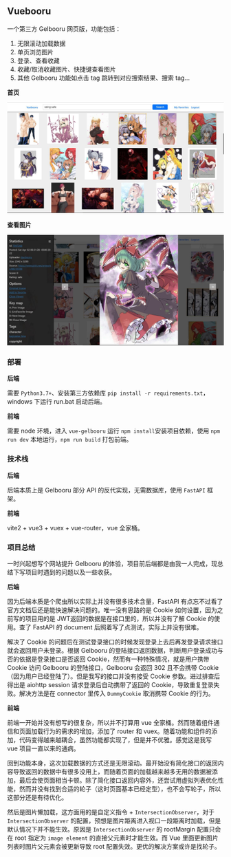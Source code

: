 ## Vuebooru

一个第三方 Gelbooru 网页版，功能包括：

1. 无限滚动加载数据
2. 单页浏览图片
3. 登录、查看收藏
4. 收藏/取消收藏图片、快捷键查看图片
5. 其他 Gelbooru 功能如点击 tag 跳转到对应搜索结果、搜索 tag...

**首页**

![](./images/1.jpg)

**查看图片**

![](./images/2.jpg)

### 部署

**后端**

需要 `Python3.7+`、安装第三方依赖库 `pip install -r requirements.txt`，windows 下运行 run.bat 启动后端。

**前端**

需要 node 环境，进入 `vue-gelbooru` 运行 `npm install`安装项目依赖，使用 `npm run dev` 本地运行，`npm run build` 打包前端。

### 技术栈

**后端**

后端本质上是 Gelbooru 部分 API 的反代实现，无需数据库，使用 `FastAPI` 框架。

**前端**

vite2 + vue3 + vuex + vue-router，vue 全家桶。

### 项目总结

一时兴起想写个网站提升 Gelbooru 的体验，项目前后端都是由我一人完成，现总结下写项目时遇到的问题以及一些收获。

**后端**

因为后端本质是个爬虫所以实际上并没有很多技术含量，FastAPI 有点忘不过看了官方文档后还是能快速解决问题的。唯一没有思路的是 Cookie 如何设置，因为之前写的项目用的是 JWT返回的数据是在接口里的，所以并没有了解 Cookie 的使用。查了 FastAPI 的 document 后照着写了点测试，实际上并没有很难。

解决了 Cookie 的问题后在测试登录接口的时候发现登录上去后再发登录请求接口就会返回用户未登录。根据 Gelbooru 的登陆接口返回数据，判断用户登录成功与否的依据是登录接口是否返回 Cookie，然而有一种特殊情况，就是用户携带 Cookie 访问 Gelbooru 的登陆接口，Gelbooru 会返回 302 且不会携带 Cookie（因为用户已经登陆了）。但是我写的接口并没有接受 Cookie 参数。进过排查后得出是 aiohttp session 请求登录后自动携带了返回的 Cookie，导致重复登录失败。解决方法是在 connector 里传入 `DummyCookie` 取消携带 Cookie 的行为。

**前端**

前端一开始并没有想写的很复杂，所以并不打算用 vue 全家桶。然而随着组件通信和页面加载行为的需求的增加，添加了 router 和 vuex。随着功能和组件的添加，代码变得越来越耦合，虽然功能都实现了，但是并不优雅。感觉这是我写 vue 项目一直以来的通病。

回到功能本身，这次加载数据的方式还是无限滚动。最开始没有简化接口的返回内容导致返回的数据中有很多没用上，而随着页面的加载越来越多无用的数据被添加，最后会使页面相当卡顿。除了简化接口返回内容外，还尝试用虚拟列表优化性能，然而并没有找到合适的轮子（这时页面基本已经定型），也不会写轮子，所以这部分还是有待优化。

然后是图片懒加载，这方面用的是自定义指令 + `IntersectionObserver`，对于 `IntersectionObserver` 的配置，预想是图片距离进入视口一段距离时加载，但是默认情况下并不能生效。原因是 `IntersectionObserver`  的 rootMargin 配置只会在 root 指定为 `image element` 的直接父元素时才能生效。而 Vue 里面更新图片列表时图片父元素会被更新导致 root 配置失效。更优的解决方案或许是找轮子。